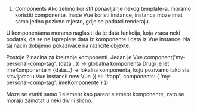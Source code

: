 1) Components
Ako zelimo koristit ponavljanje nekog template-a, moramo koristiti componente.
Inace Vue koristi instance, instanca moze imat samo jedno pozivno mjesto, gdje se podatci renderaju.

U komponentama moramo naglasiti da je data funkcija, koja vraca neki podatak, da se ne ispreplete data iz komponente i data iz Vue instance.
Na taj nacin dobijemo pokazivace na razlicite objekte.

Postoje 2 nacina za kreiranje komponenti.
Jedan je Vue.component('my-personal-comp-tag', {data...}) -> globalna komponenta
Drugi je let imeKomponente = {data...} -> lokalna komponenta, koju pozivamo tako sta stavljamo u Vue instanci:
new Vue ({
	el: '#app',
	components: {
	'my-personal-comp-tag': imeKomponente
	}
})

Moze se vratiti samo 1 element kao parent element komponente, zato se moraju zamotat u neki div ili slicno.
<template> se ne racuna, jer se on mice iz DOM-a.

Za stilove mozemo dodati <style scoped> koji se onda odnosi samo na tu komponentu.
Ovo je vrsta "shadow DOM-a", stvara se vise DOM-ova koji su vezani u jedan glavni DOM.
To se moze prepoznat jer se doda data-v-nekiID u elementima. 

1.2) Component komunikacija

Kako bi se parent => child komunikacija odvijala moramo postaviti props u child komponenti,
koji cemo nazvati isto kao i prop koji mu saljemo.
props: ["propName"]. 
Da bi napravili validaciju moramo napraviti da je props objekt. Onda za pojedini prop stavljamo,
vrstu podatka koji ocekujemo. Na ovaj nacin ce Vue javiti gresku, inace ce se samo slomit app.
props: {
    name: [String, Array]
  },
Takoder moze prop biti objekt, tada se stavlja name: {type: String},
osim toga mozemo postaviti required: true, ako zelimo osigurati da se komponenta koristi samo ako prop se posalje.
Takoder mozemo postaviti i default:, ali onda required nema smisla. Ako je tip podatka objekt,
onda moramo default: function() {return{name: "",...}}, za default.

U parentu stavljamo prop unutar taga komponente u pozivu:
<app-user-detail :name="name">.
Ako hardcodiramo mozemo stavit samo name="nesto", raditi ce, prosljedit ce.
Ali posto zelimo da prati vrijednost varijable, a ne string name,
onda moramo v-bind napravit, dakle :name="varijabla".

Props imenovanje je bolje ne koristit case sensitive, jer moze nastat problem s DOM-om,
ako se ne koristi single file format.

Property se ne bi smio minjat iz child komponente, vec samo sa parenta.
Objekti i slozeni tipovi podataka su samo pokazivaci u memoriji, zbog toga nije pametno ovaj korak iza.

Da bi child komunicirao s parentom koristimo this.$emit("imeEventa", this.name), Vue costum event.
Taj event je potrebno zabiljeziti na parent komponenti, gdje se stavlja:
@imeEventa="name= $event", unutar poziva child komponente. $event nosi vrijednost koju event listener zaprima.

Drugi nacin je da se napravi callback,
on se radi tako da se pozove metoda iz parenta, koja se propusti child-u kao prop,
te se onda poziva iz childa. Na taj nacin se uprate radi na parentu isto.

Child => child komunikacija nije direktno moguca, koristimo parent komponentu koja upravlja propertijma.
Jedan nacin je da napravimo props u parentu koji prosljedimo svim childovima koji ga trebaju.
Onda pomocu $emit u childu radimo promjenu, koja se propagira na parenta, a sa parenta i na sve childove.
Drugi nacin je pomocu callbacka, kao i gore.

Treci nacin je EventBus, on omogucava malo drugaciju komunikaciju, te je bolji kad imamo vise child-unutar childa za komunikaciju.
Event bus da bi koristili koristimo globalni Vue objekt, koji cemo u main.js definirat iznad poziva new Vue.
export const eventBus = new Vue();
Takoder moguce je napraviti metode itd u eventBus-u, i onda mozemo pozvati metodu preko eventBus.changeAge...
export const eventBus = new Vue({ methods: {}...});
Isto tako mozemo dodati i data:, ne funkcijski data, obicni, koji je dostupan bilo gdje iz app.

Moramo importat eventBus onda u onim komponentama di koristimo ga.
U onoj komponenti gdje zelimo promjenu(mozemo promjenu napravit na childu, a ne i parentu) pozivamo:
created() {
	eventBus.$on("ageWasEditedWithBus", age => {
      this.userAge = age;
    });
} hook, koji ce slusati dogadaje otkad se napravi komponenta.
On ce podatke koji su dosli iz eventa spremiti u age, te napraviti promjenu lokalnog userAgea.

Zadnji nacin je vuex.

1.3) Advanced components

Slot je tag <slot/> koji se moze koristiti da se preko parent komponente u child posalje linije html koda, ili bilo kojeg podatka.
Za slot, stil koji se koristi moze biti sa child-a ili sa parenta.
Slot tag se moze pozvati na vise mjesta ako zelimo istu komponentu vise puta.
Ako zelimo razlicite komponente, odnosno dio podataka poslat odredenom slotu,
onda ih imenujemo u child komponenti, s atributom:
<slot name="imeSlota" />, 
dok u parentu stavljamo atribut:
<ime-taga slot="imeSlota" />.
Ako imamo neki slot s imenom i drugi bez, onaj bez je default i prima sve ostale podatke.
Ako u <slot>Neki podatak<slot/>, imamo neki podatak, onda ce to biti default, sta ce se zaminit ako se dobije podatak.

Primjer primjene je slideshow, gdje imamo glavni okvir koji ne zelimo minjat, nego samo podatak unutar.


Dinamicne komponente su komponente kojima se prosljedi sto renderat preko direktive,
:is="varijablaSImenom".
<component :is="selectedComponent">
          <p>Default content</p>
</component>.
Dinamicke komponente se uniste svaki put kad se prebaci izmedu njih.
Kako se to ne bi dogodilo zamotamo ih u tag <keep-alive>.

@click.prevent, event se ne salje na server, vec se samo izvrsi metoda koja se poziva.

@click.native, event se propagira sa native elementa komponente. Dakle ako se klikne neki element unutar komponente, tretiraj kao da se klikla komponenta.
Koristi se jer se tag koji mi kreiramo ne rendera u DOM-u, vec samo nativni.




